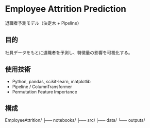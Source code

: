 # Employee Attrition Prediction

退職者予測モデル（決定木 + Pipeline）

## 目的
社員データをもとに退職者を予測し、特徴量の影響を可視化する。

## 使用技術
- Python, pandas, scikit-learn, matplotlib
- Pipeline / ColumnTransformer
- Permutation Feature Importance

## 構成
EmployeeAttrition/
├── notebooks/
├── src/
├── data/
└── outputs/